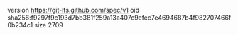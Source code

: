 version https://git-lfs.github.com/spec/v1
oid sha256:f9297f9c193d7bb381f259a13a407c9efec7e4694687b4f982707466f0b234c1
size 2709
